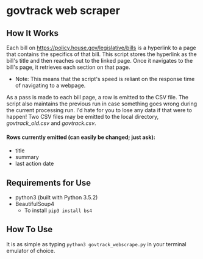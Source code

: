 # govtrack web scraper

## How It Works
Each bill on https://policy.house.gov/legislative/bills is a hyperlink to a page that contains the specifics of that bill. This script stores the hyperlink as the bill's title and then reaches out to the linked page. Once it navigates to the bill's page, it retrieves each section on that page.

* Note: This means that the script's speed is reliant on the response time of navigating to a webpage.

As a pass is made to each bill page, a row is emitted to the CSV file. The script also maintains the previous run in case something goes wrong during the current processing run. I'd hate for you to lose any data if that were to happen! Two CSV files may be emitted to the local directory, *govtrack_old.csv* and *govtrack.csv*.

#### Rows currently emitted (can easily be changed; just ask):
* title
* summary
* last action date

## Requirements for Use
* python3 (built with Python 3.5.2)
* BeautifulSoup4
  * To install ```pip3 install bs4```

## How To Use
It is as simple as typing ```python3 govtrack_webscrape.py``` in your terminal emulator of choice.
